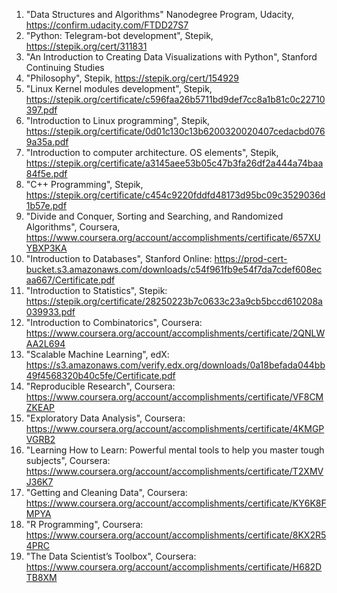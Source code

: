 1. "Data Structures and Algorithms" Nanodegree Program, Udacity, https://confirm.udacity.com/FTDD27S7
1. "Python: Telegram-bot development", Stepik, https://stepik.org/cert/311831
2. "An Introduction to Creating Data Visualizations with Python", Stanford Continuing Studies
3. "Philosophy", Stepik, https://stepik.org/cert/154929
4. "Linux Kernel modules development", Stepik, https://stepik.org/certificate/c596faa26b5711bd9def7cc8a1b81c0c22710397.pdf
5. "Introduction to Linux programming", Stepik, https://stepik.org/certificate/0d01c130c13b6200320020407cedacbd0769a35a.pdf
6. "Introduction to computer architecture. OS elements", Stepik, https://stepik.org/certificate/a3145aee53b05c47b3fa26df2a444a74baa84f5e.pdf
7. "C++ Programming", Stepik, https://stepik.org/certificate/c454c9220fddfd48173d95bc09c3529036d1b57e.pdf
8. "Divide and Conquer, Sorting and Searching, and Randomized Algorithms", Coursera, https://www.coursera.org/account/accomplishments/certificate/657XUYBXP3KA
9. "Introduction to Databases", Stanford Online: https://prod-cert-bucket.s3.amazonaws.com/downloads/c54f961fb9e54f7da7cdef608ecaa667/Certificate.pdf
10. "Introduction to Statistics", Stepik: https://stepik.org/certificate/28250223b7c0633c23a9cb5bccd610208a039933.pdf
11. "Introduction to Combinatorics", Coursera: https://www.coursera.org/account/accomplishments/certificate/2QNLWAA2L694
12. "Scalable Machine Learning", edX: https://s3.amazonaws.com/verify.edx.org/downloads/0a18befada044bb49f4568320b40c5fe/Certificate.pdf
13. "Reproducible Research", Coursera: https://www.coursera.org/account/accomplishments/certificate/VF8CMZKEAP
14. "Exploratory Data Analysis", Coursera: https://www.coursera.org/account/accomplishments/certificate/4KMGPVGRB2
15. "Learning How to Learn: Powerful mental tools to help you master tough subjects", Coursera: https://www.coursera.org/account/accomplishments/certificate/T2XMVJ36K7
16. "Getting and Cleaning Data", Coursera: https://www.coursera.org/account/accomplishments/certificate/KY6K8FMPYA
17. "R Programming", Coursera: https://www.coursera.org/account/accomplishments/certificate/8KX2R54PRC
18. "The Data Scientist’s Toolbox", Coursera: https://www.coursera.org/account/accomplishments/certificate/H682DTB8XM
